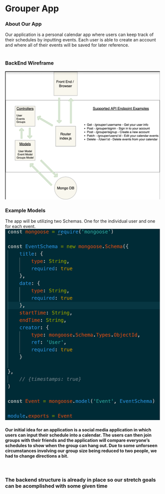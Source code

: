 <h1>Grouper App</h1>

<h3>About Our App</h3>
Our application is a personal calendar app where users can keep track of their schedules by inputting events.  Each user is able to create an account and where all of their events will be saved for later reference.
<br><br>

<h3>BackEnd Wireframe</h3>
<img src="/Resources/backend-diagram.png">
<br>
<h3>Example Models</h3>
The app will be utilizing two Schemas.  One for the individual user and one for each event.
<br>
<img src="/Resources/event-schema.png">
<br>
<h4>Our initial idea for an application is a social media application in which users can input their schedule into a calendar.  The users can then join groups with their friends and the application will compare everyone’s schedules to show when the group can hang out.  Due to some unforseen circumstances involving our group size being reduced to two people, we had to change directions a bit.</h4>
<br>
<h3>The backend structure is already in place so our stretch goals can be acomplished with some given time</h3>
